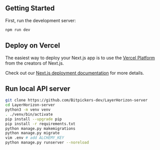 ## Getting Started

First, run the development server:

```bash
npm run dev
```

## Deploy on Vercel

The easiest way to deploy your Next.js app is to use the [Vercel Platform](https://vercel.com/new?utm_medium=default-template&filter=next.js&utm_source=create-next-app&utm_campaign=create-next-app-readme) from the creators of Next.js.

Check out our [Next.js deployment documentation](https://nextjs.org/docs/deployment) for more details.

## Run local API server

```sh
git clone https://github.com/Bitpickers-dev/LayerHorizon-server
cd LayerHorizon-server
python3 -m venv venv
. ./venv/bin/activate
pip install --upgrade pip
pip install -r requirements.txt
python manage.py makemigrations
python manage.py migrate
vim .env # add ALCHEMY_KEY
python manage.py runserver --noreload
```
